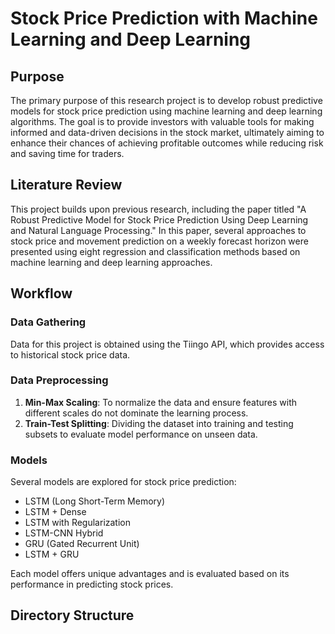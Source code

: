 # Stock Price Prediction with Machine Learning and Deep Learning

## Purpose
The primary purpose of this research project is to develop robust predictive models for stock price prediction using machine learning and deep learning algorithms. The goal is to provide investors with valuable tools for making informed and data-driven decisions in the stock market, ultimately aiming to enhance their chances of achieving profitable outcomes while reducing risk and saving time for traders.

## Literature Review
This project builds upon previous research, including the paper titled "A Robust Predictive Model for Stock Price Prediction Using Deep Learning and Natural Language Processing." In this paper, several approaches to stock price and movement prediction on a weekly forecast horizon were presented using eight regression and classification methods based on machine learning and deep learning approaches.

## Workflow
### Data Gathering
Data for this project is obtained using the Tiingo API, which provides access to historical stock price data.

### Data Preprocessing
1. **Min-Max Scaling**: To normalize the data and ensure features with different scales do not dominate the learning process.
2. **Train-Test Splitting**: Dividing the dataset into training and testing subsets to evaluate model performance on unseen data.

### Models
Several models are explored for stock price prediction:
- LSTM (Long Short-Term Memory)
- LSTM + Dense
- LSTM with Regularization
- LSTM-CNN Hybrid
- GRU (Gated Recurrent Unit)
- LSTM + GRU

Each model offers unique advantages and is evaluated based on its performance in predicting stock prices.

## Directory Structure
